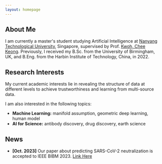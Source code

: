 ```yaml
---
layout: homepage
---
```


## About Me

I am currently a master's student studying Artificial Intelligence at [Nanyang Technological University](https://www.ntu.edu.sg/), Singapore, supervised by Prof. [Kwoh, Chee Keong](https://personal.ntu.edu.sg/asckkwoh/). Previously, I received my B.Sc. from the University of Birmingham, UK, and B.Eng. from the Harbin Institute of Technology, China, in 2022. 

## Research Interests

My current academic interests lie in revealing the structure of data at different levels to achieve trustworthiness and learning from multi-source data.

I am also interested in the following topics:
- **Machine Learning:** manifold assumption, geometric deep learning, human model
- **AI for Science:** antibody discovery, drug discovery, earth science

## News

- **[Oct. 2023]** Our paper about predicting SARS-CoV-2 neutralization is accepted to IEEE BIBM 2023. [Link Here](https://drive.google.com/file/d/1pndWcv8CXU9Q6WttFJ1eMB5aAL7KpJSe/view?usp=drive_link)

<!-- {% include_relative _includes/publications.md %} -->

<!-- {% include_relative _includes/services.md %} -->
